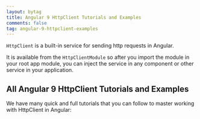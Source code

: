 ```yaml
---
layout: bytag
title: Angular 9 HttpClient Tutorials and Examples
comments: false
tag: angular-9-httpclient-examples
---
```



`HttpClient` is a built-in service for sending http requests in Angular.

It is available from the `HttpClientModule` so after you import the module in your root app module, you can inject the service in any component or other service in your application.



## All Angular 9 HttpClient Tutorials and Examples

We have many quick and full tutorials that you can follow to master working with HttpClient in Angular: 

